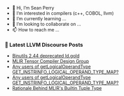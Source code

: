 - 👋 Hi, I’m Sean Perry
- 👀 I’m interested in compilers (c++, COBOL, llvm)
- 🌱 I’m currently learning ...
- 💞️ I’m looking to collaborate on ...
- 📫 How to reach me ...

<!---
s66perry/s66perry is a ✨ special ✨ repository because its `README.md` (this file) appears on your GitHub profile.
You can click the Preview link to take a look at your changes.
--->
### 📕 Latest LLVM Discourse Posts

<!-- DISCOURSE-LLVM:START -->
- [Binutils 2.44 deprecated ld.gold](https://discourse.llvm.org/t/binutils-2-44-deprecated-ld-gold/84444#post_1)
- [MLIR Tensor Compiler Design Group](https://discourse.llvm.org/t/mlir-tensor-compiler-design-group/84386#post_12)
- [Any users of getLogicalOperandType GET_INSTRINFO_LOGICAL_OPERAND_TYPE_MAP?](https://discourse.llvm.org/t/any-users-of-getlogicaloperandtype-get-instrinfo-logical-operand-type-map/84442#post_2)
- [Any users of getLogicalOperandType GET_INSTRINFO_LOGICAL_OPERAND_TYPE_MAP?](https://discourse.llvm.org/t/any-users-of-getlogicaloperandtype-get-instrinfo-logical-operand-type-map/84442#post_1)
- [Rationale Behind MLIR&#39;s Builtin Tuple Type](https://discourse.llvm.org/t/rationale-behind-mlirs-builtin-tuple-type/84424#post_10)
<!-- DISCOURSE-LLVM:END -->
